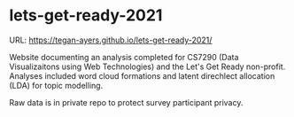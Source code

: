 # lets-get-ready-2021

URL: https://tegan-ayers.github.io/lets-get-ready-2021/

Website documenting an analysis completed for CS7290 (Data Visualizaitons using Web Technologies) and the Let's Get Ready non-profit. Analyses included word cloud formations and latent direchlect allocation (LDA) for topic modelling.

Raw data is in private repo to protect survey participant privacy.
